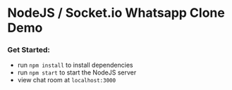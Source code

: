 # NodeJS / Socket.io Whatsapp Clone Demo

### Get Started:
* run `npm install` to install dependencies
* run `npm start` to start the NodeJS server
* view chat room at `localhost:3000`

